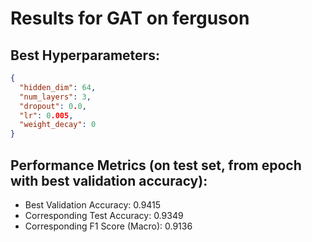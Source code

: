 # Results for GAT on ferguson

## Best Hyperparameters:
```json
{
  "hidden_dim": 64,
  "num_layers": 3,
  "dropout": 0.0,
  "lr": 0.005,
  "weight_decay": 0
}
```

## Performance Metrics (on test set, from epoch with best validation accuracy):
- Best Validation Accuracy: 0.9415
- Corresponding Test Accuracy: 0.9349
- Corresponding F1 Score (Macro): 0.9136
